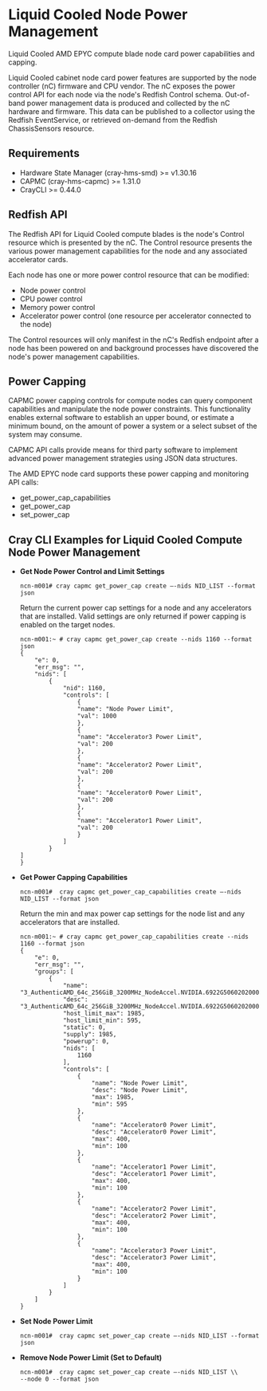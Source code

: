 # Liquid Cooled Node Power Management

Liquid Cooled AMD EPYC compute blade node card power capabilities and capping.

Liquid Cooled cabinet node card power features are supported by the node
controller \(nC\) firmware and CPU vendor. The nC exposes the power control API
for each node via the node's Redfish Control schema. Out-of-band power
management data is produced and collected by the nC hardware and firmware. This
data can be published to a collector using the Redfish EventService, or
retrieved on-demand from the Redfish ChassisSensors resource.

## Requirements
* Hardware State Manager (cray-hms-smd) >= v1.30.16
* CAPMC (cray-hms-capmc) >= 1.31.0
* CrayCLI >= 0.44.0

## Redfish API

The Redfish API for Liquid Cooled compute blades is the node's Control resource
which is presented by the nC.  The Control resource presents the various power
management capabilities for the node and any associated accelerator cards.

Each node has one or more power control resource that can be modified:

-   Node power control
-   CPU power control
-   Memory power control
-   Accelerator power control \(one resource per accelerator connected to the node\)

The Control resources will only manifest in the nC's Redfish endpoint after
a node has been powered on and background processes have discovered the node's
power management capabilities.

## Power Capping

CAPMC power capping controls for compute nodes can query component capabilities
and manipulate the node power constraints. This functionality enables external
software to establish an upper bound, or estimate a minimum bound, on the amount
of power a system or a select subset of the system may consume.

CAPMC API calls provide means for third party software to implement advanced
power management strategies using JSON data structures.

The AMD EPYC node card supports these power capping and monitoring API calls:

-   get_power_cap_capabilities
-   get_power_cap
-   set_power_cap

## Cray CLI Examples for Liquid Cooled Compute Node Power Management

-   **Get Node Power Control and Limit Settings**

    ```
    ncn-m001# cray capmc get_power_cap create –-nids NID_LIST --format json
    ```
    Return the current power cap settings for a node and any accelerators that
    are installed. Valid settings are only returned if power capping is enabled
    on the target nodes.
    ```
    ncn-m001:~ # cray capmc get_power_cap create --nids 1160 --format json
    {
        "e": 0,
        "err_msg": "",
        "nids": [
            {
                "nid": 1160,
                "controls": [
                    {
                    "name": "Node Power Limit",
                    "val": 1000 
                    },
                    {
                    "name": "Accelerator3 Power Limit",
                    "val": 200
                    },
                    {
                    "name": "Accelerator2 Power Limit",
                    "val": 200
                    },
                    {
                    "name": "Accelerator0 Power Limit",
                    "val": 200
                    },
                    {
                    "name": "Accelerator1 Power Limit",
                    "val": 200
                    }
                ]
            }
    ]
    }
    ```

-   **Get Power Capping Capabilities**

    ```
    ncn-m001#  cray capmc get_power_cap_capabilities create –-nids NID_LIST --format json
    ```
    Return the min and max power cap settings for the node list and any
    accelerators that are installed. 
    ```
    ncn-m001:~ # cray capmc get_power_cap_capabilities create --nids 1160 --format json
    {
        "e": 0,
        "err_msg": "",
        "groups": [
            {
                "name": "3_AuthenticAMD_64c_256GiB_3200MHz_NodeAccel.NVIDIA.6922G5060202000.1321020042737",
                "desc": "3_AuthenticAMD_64c_256GiB_3200MHz_NodeAccel.NVIDIA.6922G5060202000.1321020042737",
                "host_limit_max": 1985,
                "host_limit_min": 595,
                "static": 0,
                "supply": 1985,
                "powerup": 0,
                "nids": [
                    1160
                ],
                "controls": [
                    {
                        "name": "Node Power Limit",
                        "desc": "Node Power Limit",
                        "max": 1985,
                        "min": 595
                    },
                    {
                        "name": "Accelerator0 Power Limit",
                        "desc": "Accelerator0 Power Limit",
                        "max": 400,
                        "min": 100
                    },
                    {
                        "name": "Accelerator1 Power Limit",
                        "desc": "Accelerator1 Power Limit",
                        "max": 400,
                        "min": 100
                    },
                    {
                        "name": "Accelerator2 Power Limit",
                        "desc": "Accelerator2 Power Limit",
                        "max": 400,
                        "min": 100
                    },
                    {
                        "name": "Accelerator3 Power Limit",
                        "desc": "Accelerator3 Power Limit",
                        "max": 400,
                        "min": 100
                    }
                ]
            }
        ]
    }
    ```

-   **Set Node Power Limit**

    ```
    ncn-m001#  cray capmc set_power_cap create –-nids NID_LIST --format json
    ```


-   **Remove Node Power Limit \(Set to Default\)**

    ```
    ncn-m001#  cray capmc set_power_cap create –-nids NID_LIST \\
    --node 0 --format json
    ```
